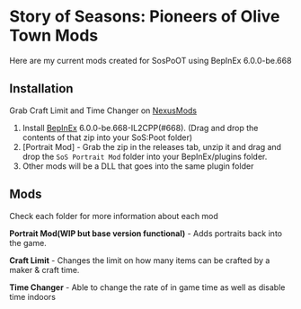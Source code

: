 # Story of Seasons: Pioneers of Olive Town Mods

Here are my current mods created for SosPoOT using BepInEx 6.0.0-be.668


## Installation
Grab Craft Limit and Time Changer on [NexusMods](https://www.nexusmods.com/storyofseasonspioneersofolivetown/users/30284850?tab=user+files)

1. Install [BepInEx](https://builds.bepinex.dev/projects/bepinex_be) 6.0.0-be.668-IL2CPP(#668). (Drag and drop the contents of that zip into your SoS:Poot folder)
2. [Portrait Mod] - Grab the zip in the releases tab, unzip it and drag and drop the ```SoS Portrait Mod``` folder into your BepInEx/plugins folder.
3. Other mods will be a DLL that goes into the same plugin folder


## Mods
Check each folder for more information about each mod

**Portrait Mod(WIP but base version functional)** - Adds portraits back into the game.

**Craft Limit** - Changes the limit on how many items can be crafted by a maker & craft time.

**Time Changer** - Able to change the rate of in game time as well as disable time indoors
